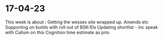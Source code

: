 # 17-04-23

This week is about :
Getting the wessex site wrapped up. Amends etc
Supporting on builds with roll out of BSK-Els
Updating shortlist - inc speak with Callum on this
Cognition time estimate as prio

